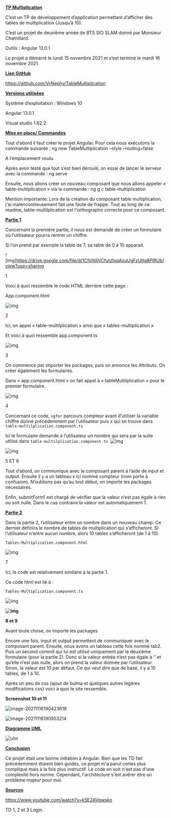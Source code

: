<u>**TP Multiplication**</u>

C’est un TP de développement d’application permettant d’afficher des tables de multiplication (Jusqu’à 10).

C’est un projet de deuxième année de BTS SIO SLAM donné par Monsieur Chamillard. 

Outils : Angular 13.0.1 

Le projet a démarré le lundi 15 novembre 2021 et s’est terminé le mardi 16 novembre 2021.

<u>**Lien GitHub**</u>

https://github.com/VrNephy/TableMultiplication

<u>**Versions utilisées**</u>

Système d’exploitation : Windows 10

Angular 13.0.1 

Visual studio 1.62.2

<u>**Mise en place/ Commandes**</u>

 

Tout d’abord il faut créer le projet Angular. Pour cela nous exécutons la commande suivante : ng new TableMultiplication –style –routing=false

A l’emplacement voulu.

 

Après avoir testé que tout s’est bien déroulé, on essai de lancer le serveur avec la commande : ng serve

Ensuite, nous allons créer un nouveau composant que nous allons appeler « table-multiplication » via la commande : ng g c table-multiplication

 

Mention importante: Lors de la création du composant table multiplication, j'ai malencontreusement fait une faute de frappe. Tout au long de ce readme, table-multilplication est l'orthographe correcte pour ce composant.

<u>**Partie 1**</u>

Concernant la première partie, il nous est demandé de créer un formulaire où l’utilisateur pourra rentrer un chiffre.

 Si l’on prend par exemple la table de 7, sa table de 0 à 10 apparait.



![img]https://drive.google.com/file/d/1CfpYdjVCfutztxpAzuUgFzUtIg8PlRUb/view?usp=sharing

1

 

Voici à quoi ressemble le code HTML derrière cette page :

 

App.component.html

 

![img](file:///C:/Users/lucas/AppData/Local/Temp/msohtmlclip1/01/clip_image004.gif)

2

Ici, on appel « table-multilplication » ainsi que « tables-multiplication »

 

Et voici à quoi ressemble app.component.ts

 

 

![img](file:///C:/Users/lucas/AppData/Local/Temp/msohtmlclip1/01/clip_image006.gif)

3

On commence par importer les packages, puis on annonce les Attributs. On créer également les formulaires.

 

Dans « app.component.html » on fait appel à « tableMultilplication » pour le premier formulaire.

![img](file:///C:/Users/lucas/AppData/Local/Temp/msohtmlclip1/01/clip_image008.gif)

4

Concernant ce code, ``ngfor`` parcours compteur avant d’utiliser la variable chiffre donné précédemment par l’utilisateur puis x qui se trouve dans ``table-multilplication.component.ts``

 

Ici le formulaire demande à l’utilisateur un nombre qui sera par la suite utilisé dans ``table-multilplication.component.ts ``![img](file:///C:/Users/lucas/AppData/Local/Temp/msohtmlclip1/01/clip_image010.gif)

![img](file:///C:/Users/lucas/AppData/Local/Temp/msohtmlclip1/01/clip_image012.gif)

5 ET 6

Tout d’abord, on communique avec le composant parent à l’aide de input et output. Ensuite il y a un tableau x ici nommé compteur (nom porte à confusion). N’oublions pas qu’au tout début, on importe les packages nécessaires.

Enfin, submitForm1 est chargé de vérifier que la valeur n’est pas égale à rien ou soit nulle. Dans le cas contraire la valeur est automatiquement 1.

 

 


 **<u>Partie 2</u>**

 

Dans la partie 2, l’utilisateur entre un nombre dans un nouveau champ. Ce dernier définira le nombre de tables de multiplication qui s’afficheront. Si l’utilisateur n’entre aucun nombre, alors 10 tables s’afficheront (de 1 à 10).

 

``Tables-Multiplication.component.html``

![img](file:///C:/Users/lucas/AppData/Local/Temp/msohtmlclip1/01/clip_image014.gif)

7

Ici, le code est relativement similaire à la partie 1.

Ce code html est lié à :

``Tables-Multiplication.component.ts``



![img](file:///C:/Users/lucas/AppData/Local/Temp/msohtmlclip1/01/clip_image016.gif)

**![img](file:///C:/Users/lucas/AppData/Local/Temp/msohtmlclip1/01/clip_image018.gif)**

**8 et 9**

Avant toute chose, on importe les packages

Encore une fois, input et output permettent de communiquer avec le composant parent. Ensuite, nous avons un tableau cette fois nommé tab2. Puis un second commit qui lui est utilisé uniquement par le deuxième formulaire (pour la partie 2). Donc si la valeur entrée n’est pas égale à ‘’ et qu’elle n’est pas nulle, alors on prend la valeur donnée par l’utilisateur. Sinon, la valeur est 10 par défaut. Ce qui veut dire que de base, il y a 10 tables, de 1 à 10. 

 

Après un peu de css (ajout de bulma et quelques autres légères modifications css) voici à quoi le site ressemble.

 

**Screenshot 10 et 11**

 ![image-20211116190423618](C:\Users\lucas\AppData\Roaming\Typora\typora-user-images\image-20211116190423618.png)

![image-20211116190953214](C:\Users\lucas\AppData\Roaming\Typora\typora-user-images\image-20211116190953214.png)



<u>**Diagramme UML**</u>

![ulm](C:\Users\lucas\OneDrive\Bureau\multi\multi\ulm.PNG)





<u>**Conclusion**</u>

Ce projet était une bonne initiation à Angular. Bien que les TD fait précédemment étaient bien guidés, ce projet m'a parut certes plus compliqué mais à la fois plus instructif. Le code en soit n'est pas d'une complexité hors norme. Cependant, l'architecture s'est avérer être un problème majeur pour moi. 



<u>**Sources**</u>

 

https://www.youtube.com/watch?v=k5E2AVpwsko

TD 1, 2 et 3 Login.

 
